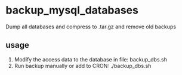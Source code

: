 # backup_mysql_databases
Dump all databases and compress to .tar.gz and remove old backups

## usage
1. Modify the access data to the database in file: backup_dbs.sh
2. Run backup manually or add to CRON: ./backup_dbs.sh
